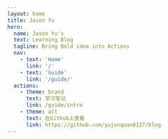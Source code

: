 ```yaml
---
layout: home
title: Jason Yu
hero:
  name: Jason Yu's
  text: Learning Blog
  tagline: Bring Bold idea into Actions
  nav: 
    - text: 'Home'
      link: '/'
    - text: 'Guide'
      link: '/guide/'
  actions:
    - theme: brand
      text: 学习笔记
      link: /guide/intro 
    - theme: alt
      text: 在Github上查看
      link: https://github.com/yujunquan0127/blog
---
```

